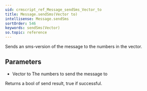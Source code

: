 ```yaml
---
uid: crmscript_ref_Message_sendSms_Vector_to
title: Message.sendSms(Vector to)
intellisense: Message.sendSms
sortOrder: 546
keywords: sendSms(Vector)
so.topic: reference
---
```


Sends an sms-version of the message to the numbers in the vector.



## Parameters


 - Vector to The numbers to send the message to


Returns a bool of send result, true if successful.


